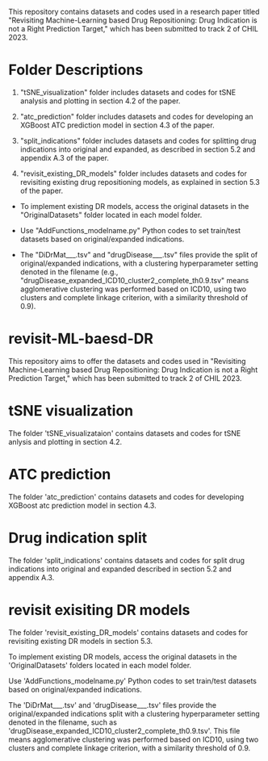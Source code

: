 This repository contains datasets and codes used in a research paper titled "Revisiting Machine-Learning based Drug Repositioning: Drug Indication is not a Right Prediction Target," which has been submitted to track 2 of CHIL 2023.

# Folder Descriptions
1. "tSNE_visualization" folder includes datasets and codes for tSNE analysis and plotting in section 4.2 of the paper.

2. "atc_prediction" folder includes datasets and codes for developing an XGBoost ATC prediction model in section 4.3 of the paper.

3. "split_indications" folder includes datasets and codes for splitting drug indications into original and expanded, as described in section 5.2 and appendix A.3 of the paper.

4. "revisit_existing_DR_models" folder includes datasets and codes for revisiting existing drug repositioning models, as explained in section 5.3 of the paper.

  - To implement existing DR models, access the original datasets in the "OriginalDatasets" folder located in each model folder. 
 
  - Use "AddFunctions_modelname.py" Python codes to set train/test datasets based on original/expanded indications. 

  - The "DiDrMat___.tsv" and "drugDisease___.tsv" files provide the split of original/expanded indications, with a clustering hyperparameter setting denoted in the filename (e.g., "drugDisease_expanded_ICD10_cluster2_complete_th0.9.tsv" means agglomerative clustering was performed based on ICD10, using two clusters and complete linkage criterion, with a similarity threshold of 0.9).


# revisit-ML-baesd-DR
This repository aims to offer the datasets and codes used in "Revisiting Machine-Learning based Drug Repositioning: Drug Indication is not a Right Prediction Target," which has been submitted to track 2 of CHIL 2023.

# tSNE visualization
The folder 'tSNE_visualizataion' contains datasets and codes for tSNE anlysis and plotting in section 4.2.

# ATC prediction
The folder 'atc_prediction' contains datasets and codes for developing XGBoost atc prediction model in section 4.3.

# Drug indication split
The folder 'split_indications' contains datasets and codes for split drug indications into original and expanded described in section 5.2 and appendix A.3.

# revisit exisiting DR models
The folder 'revisit_existing_DR_models' contains datasets and codes for revisiting existing DR models in section 5.3.

To implement existing DR models, access the original datasets in the 'OriginalDatasets' folders located in each model folder.

Use 'AddFunctions_modelname.py' Python codes to set train/test datasets based on original/expanded indications.

The 'DiDrMat___.tsv' and 'drugDisease___.tsv' files provide the original/expanded indications split with a clustering hyperparameter setting denoted in the filename, such as 'drugDisease_expanded_ICD10_cluster2_complete_th0.9.tsv'. This file means agglomerative clustering was performed based on ICD10, using two clusters and complete linkage criterion, with a similarity threshold of 0.9.

